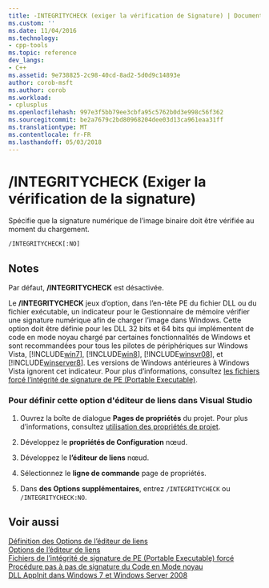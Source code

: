 ```yaml
---
title: -INTEGRITYCHECK (exiger la vérification de Signature) | Documents Microsoft
ms.custom: ''
ms.date: 11/04/2016
ms.technology:
- cpp-tools
ms.topic: reference
dev_langs:
- C++
ms.assetid: 9e738825-2c98-40cd-8ad2-5d0d9c14893e
author: corob-msft
ms.author: corob
ms.workload:
- cplusplus
ms.openlocfilehash: 997e3f5bb79ee3cbfa95c5762b0d3e998c56f362
ms.sourcegitcommit: be2a7679c2bd80968204dee03d13ca961eaa31ff
ms.translationtype: MT
ms.contentlocale: fr-FR
ms.lasthandoff: 05/03/2018
---
```

# <a name="integritycheck-require-signature-check"></a>/INTEGRITYCHECK (Exiger la vérification de la signature)
Spécifie que la signature numérique de l’image binaire doit être vérifiée au moment du chargement.  
  
```  
/INTEGRITYCHECK[:NO]  
```  
  
## <a name="remarks"></a>Notes  
 Par défaut, **/INTEGRITYCHECK** est désactivée.  
  
 Le **/INTEGRITYCHECK** jeux d’option, dans l’en-tête PE du fichier DLL ou du fichier exécutable, un indicateur pour le Gestionnaire de mémoire vérifier une signature numérique afin de charger l’image dans Windows. Cette option doit être définie pour les DLL 32 bits et 64 bits qui implémentent de code en mode noyau chargé par certaines fonctionnalités de Windows et sont recommandées pour tous les pilotes de périphériques sur Windows Vista, [!INCLUDE[win7](../../build/includes/win7_md.md)], [!INCLUDE[win8](../../build/reference/includes/win8_md.md)], [!INCLUDE[winsvr08](../../build/reference/includes/winsvr08_md.md)], et [!INCLUDE[winserver8](../../build/reference/includes/winserver8_md.md)]. Les versions de Windows antérieures à Windows Vista ignorent cet indicateur. Pour plus d’informations, consultez [les fichiers forcé l’intégrité de signature de PE (Portable Executable)](http://social.technet.microsoft.com/wiki/contents/articles/255.forced-integrity-signing-of-portable-executable-pe-files.aspx).  
  
### <a name="to-set-this-linker-option-in-visual-studio"></a>Pour définir cette option d'éditeur de liens dans Visual Studio  
  
1.  Ouvrez la boîte de dialogue **Pages de propriétés** du projet. Pour plus d’informations, consultez [utilisation des propriétés de projet](../../ide/working-with-project-properties.md).  
  
2.  Développez le **propriétés de Configuration** nœud.  
  
3.  Développez le **l’éditeur de liens** nœud.  
  
4.  Sélectionnez le **ligne de commande** page de propriétés.  
  
5.  Dans **des Options supplémentaires**, entrez `/INTEGRITYCHECK` ou `/INTEGRITYCHECK:NO`.  
  
## <a name="see-also"></a>Voir aussi  
 [Définition des Options de l’éditeur de liens](../../build/reference/setting-linker-options.md)   
 [Options de l’éditeur de liens](../../build/reference/linker-options.md)   
 [Fichiers de l’intégrité de signature de PE (Portable Executable) forcé](http://social.technet.microsoft.com/wiki/contents/articles/255.forced-integrity-signing-of-portable-executable-pe-files.aspx)   
 [Procédure pas à pas de signature du Code en Mode noyau](http://msdn.microsoft.com/windows/hardware/gg487328.aspx)   
 [DLL AppInit dans Windows 7 et Windows Server 2008](http://msdn.microsoft.com/windows/hardware/gg463040.aspx)